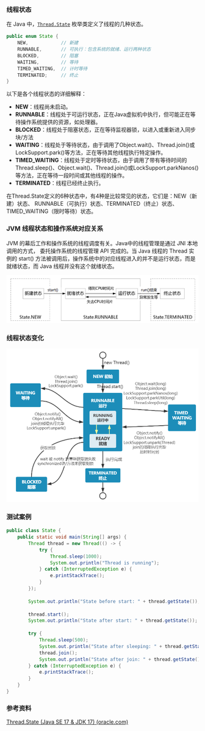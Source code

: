 ### 线程状态

在 Java 中，[`Thread.State`](https://docs.oracle.com/en/java/javase/17/docs/api/java.base/java/lang/Thread.State.html) 枚举类定义了线程的几种状态。

```java
public enum State {
	NEW,			// 新建
	RUNNABLE,		// 可执行：包含系统的就绪、运行两种状态
	BLOCKED,		// 阻塞
	WAITING,		// 等待
	TIMED_WAITING,	// 计时等待
	TERMINATED;		// 终止
}
```

以下是各个线程状态的详细解释：

- **NEW**：线程尚未启动。
- **RUNNABLE**：线程处于可运行状态，正在Java虚拟机中执行，但可能正在等待操作系统提供的资源，如处理器。
- **BLOCKED**：线程处于阻塞状态，正在等待监视器锁，以进入或重新进入同步块/方法
- **WAITING**：线程处于等待状态，由于调用了Object.wait()、Thread.join()或LockSupport.park()等方法，正在等待其他线程执行特定操作。
- **TIMED_WAITING**：线程处于定时等待状态，由于调用了带有等待时间的Thread.sleep()、Object.wait()、Thread.join()或LockSupport.parkNanos()等方法，正在等待一段时间或其他线程的操作。
- **TERMINATED**：线程已经终止执行。

在Thread.State定义的6种状态中，有4种是比较常见的状态，它们是：NEW（新建）状态、 RUNNABLE（可执行）状态、TERMINATED（终止）状态、TIMED_WAITING（限时等待）状态。



### JVM 线程状态和操作系统对应关系

JVM 的幕后工作和操作系统的线程调度有关。Java中的线程管理是通过 JNI 本地调用的方式， 委托操作系统的线程管理 API 完成的。当 Java 线程的 Thread 实例的 start() 方法被调用后，操作系统中的对应线程进入的并不是运行状态，而是就绪状态，而 Java 线程并没有这个就绪状态。

![image-20240715223523482](images/image-20240715223523482.png)





### 线程状态变化

![Java 线程状态变迁图](images/640.png)









### 测试案例

```java
public class State {
    public static void main(String[] args) {
        Thread thread = new Thread(() -> {
            try {
                Thread.sleep(1000);
                System.out.println("Thread is running");
            } catch (InterruptedException e) {
                e.printStackTrace();
            }
        });

        System.out.println("State before start: " + thread.getState()); // NEW

        thread.start();
        System.out.println("State after start: " + thread.getState()); // RUNNABLE

        try {
            Thread.sleep(500);
            System.out.println("State after sleeping: " + thread.getState()); // TIMED_WAITING
            thread.join();
            System.out.println("State after join: " + thread.getState()); // TERMINATED
        } catch (InterruptedException e) {
            e.printStackTrace();
        }
    }
}
```





### 参考资料

[Thread.State (Java SE 17 & JDK 17) (oracle.com)](https://docs.oracle.com/en/java/javase/17/docs/api/java.base/java/lang/Thread.State.html)